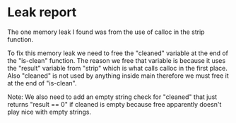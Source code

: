 # Leak report

The one memory leak I found was from the use of calloc in the strip function.

To fix this memory leak we need to free the "cleaned" variable at the end of the "is-clean" function. The reason we free that variable is because it uses the "result" variable from "strip" which is what calls calloc in the first place. Also "cleaned" is not used by anything inside main therefore we must free it at the end of "is-clean".

Note: We also need to add an empty string check for "cleaned" that just returns "result == 0" if cleaned is empty because free apparently doesn't play nice with empty strings.

